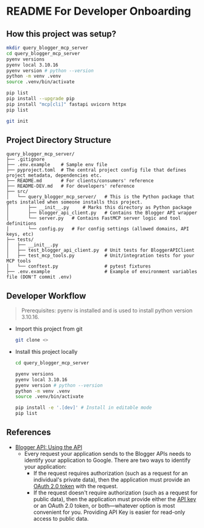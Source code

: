 # README For Developer Onboarding

## How this project was setup?

```bash
mkdir query_blogger_mcp_server
cd query_blogger_mcp_server
pyenv versions
pyenv local 3.10.16
pyenv version # python --version
python -m venv .venv
source .venv/bin/activate

pip list
pip install --upgrade pip
pip install "mcp[cli]" fastapi uvicorn httpx
pip list

git init
```

## Project Directory Structure

```
query_blogger_mcp_server/
├── .gitignore
├── .env.example    # Sample env file
├── pyproject.toml  # The central project config file that defines project metadata, dependencies etc.
├── README.md       # For clients/consumers' reference
├── README-DEV.md   # For developers' reference
├── src/
│   └── query_blogger_mcp_server/   # This is the Python package that gets installed when someone installs this project.
│       ├── __init__.py     # Marks this directory as Python package
│       ├── blogger_api_client.py   # Contains the Blogger API wrapper
│       └── server.py   # Contains FastMCP server logic and tool definitions
│       └── config.py   # For config settings (allowed domains, API keys, etc)
├── tests/
│   ├── __init__.py
│   ├── test_blogger_api_client.py  # Unit tests for BloggerAPIClient
│   ├── test_mcp_tools.py           # Unit/integration tests for your MCP tools
│   └── conftest.py                 # pytest fixtures
├── .env.example                    # Example of environment variables file (DON'T commit .env)
```

## Developer Workflow

> Prerequisites: pyenv is installed and is used to install python version 3.10.16.

- Import this project from git
    ```bash
    git clone <>
    ```

- Install this project locally
    ```bash
    cd query_blogger_mcp_server

    pyenv versions
    pyenv local 3.10.16
    pyenv version # python --version
    python -m venv .venv
    source .venv/bin/activate

    pip install -e '.[dev]' # Install in editable mode
    pip list
    ```

## References

- [Blogger API: Using the API](https://developers.google.com/blogger/docs/3.0/using#APIKey)
    - Every request your application sends to the Blogger APIs needs to identify your application to Google. There are two ways to identify your application:
        - If the request requires authorization (such as a request for an individual's private data), then the application must provide an [OAuth 2.0 token](https://developers.google.com/blogger/docs/3.0/using#AboutAuthorization) with the request.
        - If the request doesn't require authorization (such as a request for public data), then the application must provide either the [API key](https://developers.google.com/blogger/docs/3.0/using#APIKey) or an OAuth 2.0 token, or both—whatever option is most convenient for you. Providing API Key is easier for read-only access to public data.